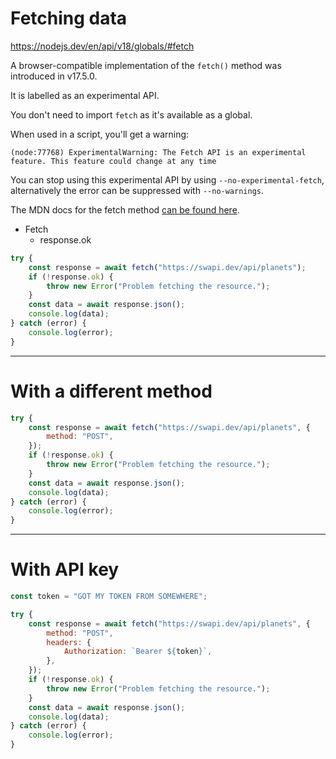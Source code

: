 # Fetching data

https://nodejs.dev/en/api/v18/globals/#fetch

A browser-compatible implementation of the `fetch()` method was introduced in v17.5.0.

It is labelled as an experimental API.

You don't need to import `fetch` as it's available as a global.

When used in a script, you'll get a warning:

```
(node:77768) ExperimentalWarning: The Fetch API is an experimental feature. This feature could change at any time
```

You can stop using this experimental API by using `--no-experimental-fetch`, alternatively the error can be suppressed with `--no-warnings`.

The MDN docs for the fetch method [can be found here](https://developer.mozilla.org/en-US/docs/Web/API/fetch).

- Fetch
  - response.ok

```js
try {
	const response = await fetch("https://swapi.dev/api/planets");
	if (!response.ok) {
		throw new Error("Problem fetching the resource.");
	}
	const data = await response.json();
	console.log(data);
} catch (error) {
	console.log(error);
}
```

---

# With a different method

```js
try {
	const response = await fetch("https://swapi.dev/api/planets", {
		method: "POST",
	});
	if (!response.ok) {
		throw new Error("Problem fetching the resource.");
	}
	const data = await response.json();
	console.log(data);
} catch (error) {
	console.log(error);
}
```

---

# With API key

```js
const token = "GOT MY TOKEN FROM SOMEWHERE";

try {
	const response = await fetch("https://swapi.dev/api/planets", {
		method: "POST",
		headers: {
			Authorization: `Bearer ${token}`,
		},
	});
	if (!response.ok) {
		throw new Error("Problem fetching the resource.");
	}
	const data = await response.json();
	console.log(data);
} catch (error) {
	console.log(error);
}
```
